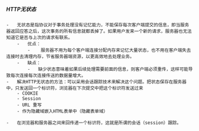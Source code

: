##### HTTP无状态

    -   无状态是指协议对于事务处理没有记忆能力，不能保存每次客户端提交的信息，即当服务器返回应答之后，这次事务的所有信息就都丢掉了。如果用户发来一个新的请求，服务器也无法知道它是否与上次的请求有联系。
        -   优点： 
            -    服务器不用为每个客户端连接分配内存来记忆大量状态，也不用在客户端失去连接时去清理内存，节省服务器端资源，以更高效地去处理业务。
        -   缺点：
            -   缺少状态意味着如果后续处理需要前面的信息，则客户端必须重传，这样可能导致每次连接每次连接传送的数据量增大。
    -   解决HTTP无状态的方法：可以采用会话跟踪技术来解决这个问题。把状态保存在服务器中，只发送回一个标识符，浏览器在下次提交中把这个标识符发送过来
        - COOKIE
        - Session
        - URL 重写
        - 作为隐藏域嵌入HTML表单中（隐藏表单域）

    -   在浏览器和服务器之间来回传递一个标识符，这就是所谓的会话（session）跟踪。    
